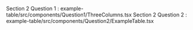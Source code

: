 Section 2 Question 1 : example-table/src/components/Question1/ThreeColumns.tsx
Section 2 Question 2 : example-table/src/components/Question2/ExampleTable.tsx

